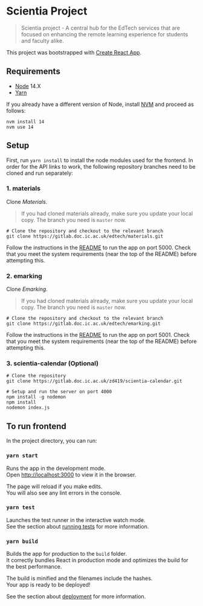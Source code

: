 # Scientia Project

> Scientia project - A central hub for the EdTech services that are focused on enhancing the remote learning experience for students and faculty alike.

This project was bootstrapped with [Create React App](https://github.com/facebook/create-react-app).

## Requirements

- [Node](https://nodejs.org/en/) 14.X
- [Yarn](https://yarnpkg.com/)

If you already have a different version of Node, install [NVM](https://github.com/nvm-sh/nvm#installing-and-updating) and proceed as follows:

```shell script
nvm install 14
nvm use 14
```

## Setup

First, run `yarn install` to install the node modules used for the frontend.
In order for the API links to work, the following repository branches need to be cloned and run separately:

### 1. materials

Clone *Materials*. 

> If you had cloned materials already, make sure you update your local copy. The branch you need is `master` now.

```shell
# Clone the repository and checkout to the relevant branch
git clone https://gitlab.doc.ic.ac.uk/edtech/materials.git
```

Follow the instructions in the [README](https://gitlab.doc.ic.ac.uk/edtech/materials/-/blob/master/README.md) to 
run the app on port 5000. Check that you meet the system requirements (near the top of the README) before attempting this.

### 2. emarking

Clone *Emarking*.

> If you had cloned materials already, make sure you update your local copy. The branch you need is `master` now.

```shell
# Clone the repository and checkout to the relevant branch
git clone https://gitlab.doc.ic.ac.uk/edtech/emarking.git
```

Follow the instructions in the [README](https://gitlab.doc.ic.ac.uk/edtech/emarking/-/blob/master/README.md) to
run the app on port 5001. Check that you meet the system requirements (near the top of the README) before attempting this.


### 3. scientia-calendar (Optional)

```shell
# Clone the repository
git clone https://gitlab.doc.ic.ac.uk/zd419/scientia-calendar.git

# Setup and run the server on port 4000
npm install -g nodemon
npm install
nodemon index.js
```


## To run frontend

In the project directory, you can run:

### `yarn start`

Runs the app in the development mode.<br />
Open [http://localhost:3000](http://localhost:3000) to view it in the browser.

The page will reload if you make edits.<br />
You will also see any lint errors in the console.

### `yarn test`

Launches the test runner in the interactive watch mode.<br />
See the section about [running tests](https://facebook.github.io/create-react-app/docs/running-tests) for more information.

### `yarn build`

Builds the app for production to the `build` folder.<br />
It correctly bundles React in production mode and optimizes the build for the best performance.

The build is minified and the filenames include the hashes.<br />
Your app is ready to be deployed!

See the section about [deployment](https://facebook.github.io/create-react-app/docs/deployment) for more information.
